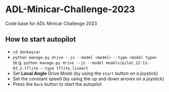 # ADL-Minicar-Challenge-2023
Code base for ADL Minicar Challenge 2023

## How to start autopilot
- `cd donkeycar`
- `python manage.py drive --js --model <model> --type <model type>` (e.g. `python manage.py drive --js --model models/pilot_22-11-03_2.tflite --type tflite_linear`)
- Set **Local Angle** Drive Mode (by using the `start` button on a joystick)
- Set the constant speed (by using the up and down arrows on a joystick)
- Press the `Back` button to start the autopilot